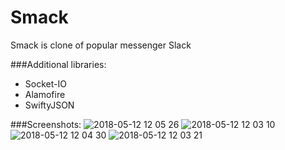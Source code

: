 # Smack
Smack is clone of popular messenger Slack

###Additional libraries:
 * Socket-IO
 * Alamofire
 * SwiftyJSON
 
 ###Screenshots:
![2018-05-12 12 05 26](https://user-images.githubusercontent.com/23559375/39955839-9a22bb78-55de-11e8-9d8c-7b77c794919e.png)
![2018-05-12 12 03 10](https://user-images.githubusercontent.com/23559375/39955835-9255c854-55de-11e8-90e3-bfef597a69f7.png)
![2018-05-12 12 04 30](https://user-images.githubusercontent.com/23559375/39955837-964f110e-55de-11e8-9b6c-b463ffe5948e.png)
![2018-05-12 12 03 21](https://user-images.githubusercontent.com/23559375/39955849-b849114c-55de-11e8-94ca-4b302f31497d.png)
